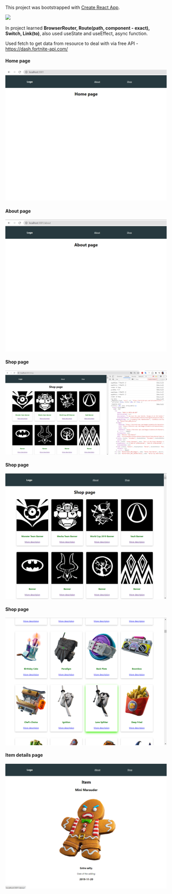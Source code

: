 This project was bootstrapped with [Create React App](https://github.com/facebook/create-react-app).

<img src='https://repository-images.githubusercontent.com/19872456/05dca500-f010-11e9-9588-a96554294e4e'>


In project learned <b>BrowserRouter, Route(path, component - exact), Switch, Link(to)</b>, also used useState and useEffect, async function.


Used fetch to get data from resource to deal with via free API - 
https://dash.fortnite-api.com/

#### Home page
<img src='/public/screenshots/homePage.png'>

#### About page
<img src='/public/screenshots/aboutPage.png'>

#### Shop page
<img src='/public/screenshots/shopPage.png'>

#### Shop page
<img src='/public/screenshots/shopPage_1.png'>

#### Shop page
<img src='/public/screenshots/shopPage_2.png'>

#### Item details page
<img src='/public/screenshots/itemDetailsPage.png'>
